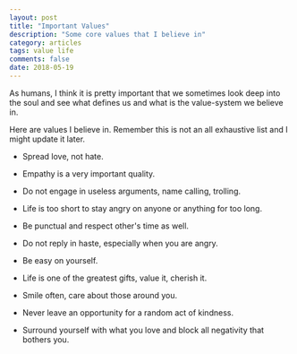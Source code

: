```yaml
---
layout: post
title: "Important Values"
description: "Some core values that I believe in"
category: articles
tags: value life
comments: false
date: 2018-05-19
---
```


As humans, I think it is pretty important that we sometimes look deep into the soul and see what defines us
and what is the value-system we believe in.

Here are values I believe in. Remember this is not an all exhaustive list and I might update it later.

- Spread love, not hate.

- Empathy is a very important quality.

- Do not engage in useless arguments, name calling, trolling.

- Life is too short to stay angry on anyone or anything for too long.

- Be punctual and respect other's time as well.

- Do not reply in haste, especially when you are angry.

- Be easy on yourself.

- Life is one of the greatest gifts, value it, cherish it.

- Smile often, care about those around you.

- Never leave an opportunity for a random act of kindness.

- Surround yourself with what you love and block all negativity that bothers you.

